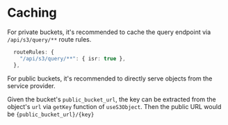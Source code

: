 # Caching

For private buckets, it's recommended to cache the query endpoint via `/api/s3/query/**` route rules.

```ts [nuxt.config.ts]
  routeRules: {
    "/api/s3/query/**": { isr: true },
  },
```

For public buckets, it's recommended to directly serve objects from the service provider.

Given the bucket's `public_bucket_url`, the key can be extracted from the object's `url` via `getKey` function of `useS3Object`. Then the public URL would be `{public_bucket_url}/{key}`
